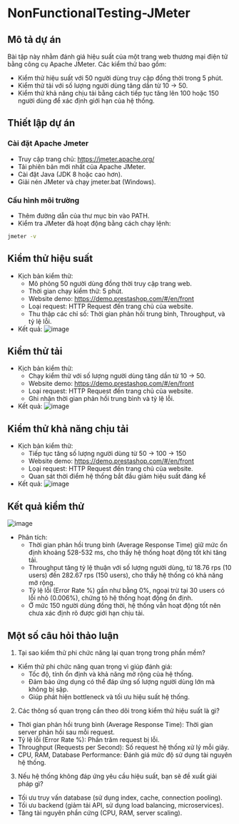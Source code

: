 # NonFunctionalTesting-JMeter
## Mô tả dự án
Bài tập này nhằm đánh giá hiệu suất của một trang web thương mại điện tử bằng công cụ Apache JMeter. Các kiểm thử bao gồm:
- Kiểm thử hiệu suất với 50 người dùng truy cập đồng thời trong 5 phút.
- Kiểm thử tải với số lượng người dùng tăng dần từ 10 → 50.
- Kiểm thử khả năng chịu tải bằng cách tiếp tục tăng lên 100 hoặc 150 người dùng để xác định giới hạn của hệ thống.
## Thiết lập dự án
### Cài đặt Apache Jmeter
- Truy cập trang chủ: https://jmeter.apache.org/
- Tải phiên bản mới nhất của Apache JMeter.
- Cài đặt Java (JDK 8 hoặc cao hơn).
- Giải nén JMeter và chạy jmeter.bat (Windows).
### Cấu hình môi trường
- Thêm đường dẫn của thư mục bin vào PATH.
- Kiểm tra JMeter đã hoạt động bằng cách chạy lệnh:
```bash
jmeter -v
```
## Kiểm thử hiệu suất
- Kịch bản kiểm thử: 
  - Mô phỏng 50 người dùng đồng thời truy cập trang web.
  - Thời gian chạy kiểm thử: 5 phút.
  - Website demo: https://demo.prestashop.com/#/en/front
  - Loại request: HTTP Request đến trang chủ của website.
  - Thu thập các chỉ số: Thời gian phản hồi trung bình, Throughput, và tỷ lệ lỗi.
- Kết quả: 
![image](https://github.com/user-attachments/assets/d20ba1ae-59b3-4e52-b635-ff7012ae0de9)

## Kiểm thử tải
- Kịch bản kiểm thử: 
  - Chạy kiểm thử với số lượng người dùng tăng dần từ 10 → 50.
  - Website demo: https://demo.prestashop.com/#/en/front
  - Loại request: HTTP Request đến trang chủ của website.
  - Ghi nhận thời gian phản hồi trung bình và tỷ lệ lỗi.
- Kết quả:
  ![image](https://github.com/user-attachments/assets/42a9d59e-378e-4cb3-82e0-8e7d1db43d9b)

## Kiểm thử khả năng chịu tải
- Kịch bản kiểm thử: 
  - Tiếp tục tăng số lượng người dùng từ 50 → 100 → 150
  - Website demo: https://demo.prestashop.com/#/en/front
  - Loại request: HTTP Request đến trang chủ của website.
  - Quan sát thời điểm hệ thống bắt đầu giảm hiệu suất đáng kể
- Kết quả:
  ![image](https://github.com/user-attachments/assets/ec661008-7102-42c7-a812-71d24e033181)

## Kết quả kiểm thử
![image](https://github.com/user-attachments/assets/524ee983-f5c6-4c24-a8e4-7974b5557f87)
- Phân tích: 
  - Thời gian phản hồi trung bình (Average Response Time) giữ mức ổn định khoảng 528-532 ms, cho thấy hệ thống hoạt động tốt khi tăng tải.
  - Throughput tăng tỷ lệ thuận với số lượng người dùng, từ 18.76 rps (10 users) đến 282.67 rps (150 users), cho thấy hệ thống có khả năng mở rộng.
  - Tỷ lệ lỗi (Error Rate %) gần như bằng 0%, ngoại trừ tại 30 users có lỗi nhỏ (0.006%), chứng tỏ hệ thống hoạt động ổn định.
  - Ở mức 150 người dùng đồng thời, hệ thống vẫn hoạt động tốt nên chưa xác định rõ được giới hạn chịu tải.
## Một số câu hỏi thảo luận
1. Tại sao kiểm thử phi chức năng lại quan trọng trong phần mềm?
  - Kiểm thử phi chức năng quan trọng vì giúp đánh giá:
    - Tốc độ, tính ổn định và khả năng mở rộng của hệ thống.
    - Đảm bảo ứng dụng có thể đáp ứng số lượng người dùng lớn mà không bị sập.
    - Giúp phát hiện bottleneck và tối ưu hiệu suất hệ thống.
2. Các thông số quan trọng cần theo dõi trong kiểm thử hiệu suất là gì?
- Thời gian phản hồi trung bình (Average Response Time): Thời gian server phản hồi sau mỗi request.
- Tỷ lệ lỗi (Error Rate %): Phần trăm request bị lỗi.
- Throughput (Requests per Second): Số request hệ thống xử lý mỗi giây.
- CPU, RAM, Database Performance: Đánh giá mức độ sử dụng tài nguyên hệ thống.
3. Nếu hệ thống không đáp ứng yêu cầu hiệu suất, bạn sẽ đề xuất giải pháp gì?
- Tối ưu truy vấn database (sử dụng index, cache, connection pooling).
- Tối ưu backend (giảm tải API, sử dụng load balancing, microservices).
- Tăng tài nguyên phần cứng (CPU, RAM, server scaling).

